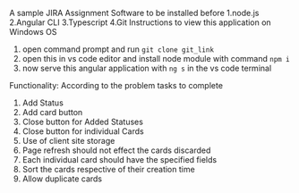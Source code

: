 A sample JIRA Assignment
Software to be installed before
1.node.js
2.Angular CLI
3.Typescript
4.Git
Instructions to view this application on Windows OS
1. open command prompt and run `git clone git_link`
2. open this in vs code editor and install node module with command `npm i`
3. now serve this angular application with `ng s` in the vs code terminal

Functionality:
According to the problem tasks to complete
1. Add Status
2. Add card button
3. Close button for Added Statuses
4. Close button for individual Cards
5. Use of client site storage
6. Page refresh should not effect the cards discarded
7. Each individual card should have the specified fields
8. Sort the cards respective of their creation time
9. Allow duplicate cards
